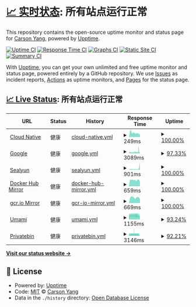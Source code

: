 # [📈 实时状态](https://upptime-carsonyang.vercel.app): <!--live status--> **所有站点运行正常**

This repository contains the open-source uptime monitor and status page for [ Carson Yang](https://fuckcloudnative.io), powered by [Upptime](https://github.com/upptime/upptime).

[![Uptime CI](https://github.com/yangchuansheng/upptime1/workflows/Uptime%20CI/badge.svg)](https://github.com/yangchuansheng/upptime1/actions?query=workflow%3A%22Uptime+CI%22)
[![Response Time CI](https://github.com/yangchuansheng/upptime1/workflows/Response%20Time%20CI/badge.svg)](https://github.com/yangchuansheng/upptime1/actions?query=workflow%3A%22Response+Time+CI%22)
[![Graphs CI](https://github.com/yangchuansheng/upptime1/workflows/Graphs%20CI/badge.svg)](https://github.com/yangchuansheng/upptime1/actions?query=workflow%3A%22Graphs+CI%22)
[![Static Site CI](https://github.com/yangchuansheng/upptime1/workflows/Static%20Site%20CI/badge.svg)](https://github.com/yangchuansheng/upptime1/actions?query=workflow%3A%22Static+Site+CI%22)
[![Summary CI](https://github.com/yangchuansheng/upptime1/workflows/Summary%20CI/badge.svg)](https://github.com/yangchuansheng/upptime1/actions?query=workflow%3A%22Summary+CI%22)

With [Upptime](https://upptime.js.org), you can get your own unlimited and free uptime monitor and status page, powered entirely by a GitHub repository. We use [Issues](https://github.com/yangchuansheng/upptime1/issues) as incident reports, [Actions](https://github.com/yangchuansheng/upptime1/actions) as uptime monitors, and [Pages](https://upptime-carsonyang.vercel.app) for the status page.

## [📈 Live Status](https://demo.upptime.js.org): <!--live status--> **所有站点运行正常**

<!--start: status pages-->
<!-- This summary is generated by Upptime (https://github.com/upptime/upptime) -->
<!-- Do not edit this manually, your changes will be overwritten -->
<!-- prettier-ignore -->
| URL | Status | History | Response Time | Uptime |
| --- | ------ | ------- | ------------- | ------ |
| <img alt="" src="https://icloudnative.io/favicon/favicon.ico" height="13"> [Cloud Native](https://icloudnative.io) | 健康 | [cloud-native.yml](https://github.com/yangchuansheng/upptime/commits/HEAD/history/cloud-native.yml) | <details><summary><img alt="Response time graph" src="./graphs/cloud-native/response-time-week.png" height="20"> 249ms</summary><br><a href="https://yangchuansheng.github.io/upptime/history/cloud-native"><img alt="Response time 352" src="https://img.shields.io/endpoint?url=https%3A%2F%2Fraw.githubusercontent.com%2Fyangchuansheng%2Fupptime%2FHEAD%2Fapi%2Fcloud-native%2Fresponse-time.json"></a><br><a href="https://yangchuansheng.github.io/upptime/history/cloud-native"><img alt="24-hour response time 143" src="https://img.shields.io/endpoint?url=https%3A%2F%2Fraw.githubusercontent.com%2Fyangchuansheng%2Fupptime%2FHEAD%2Fapi%2Fcloud-native%2Fresponse-time-day.json"></a><br><a href="https://yangchuansheng.github.io/upptime/history/cloud-native"><img alt="7-day response time 249" src="https://img.shields.io/endpoint?url=https%3A%2F%2Fraw.githubusercontent.com%2Fyangchuansheng%2Fupptime%2FHEAD%2Fapi%2Fcloud-native%2Fresponse-time-week.json"></a><br><a href="https://yangchuansheng.github.io/upptime/history/cloud-native"><img alt="30-day response time 258" src="https://img.shields.io/endpoint?url=https%3A%2F%2Fraw.githubusercontent.com%2Fyangchuansheng%2Fupptime%2FHEAD%2Fapi%2Fcloud-native%2Fresponse-time-month.json"></a><br><a href="https://yangchuansheng.github.io/upptime/history/cloud-native"><img alt="1-year response time 352" src="https://img.shields.io/endpoint?url=https%3A%2F%2Fraw.githubusercontent.com%2Fyangchuansheng%2Fupptime%2FHEAD%2Fapi%2Fcloud-native%2Fresponse-time-year.json"></a></details> | <details><summary><a href="https://yangchuansheng.github.io/upptime/history/cloud-native">100.00%</a></summary><a href="https://yangchuansheng.github.io/upptime/history/cloud-native"><img alt="All-time uptime 99.87%" src="https://img.shields.io/endpoint?url=https%3A%2F%2Fraw.githubusercontent.com%2Fyangchuansheng%2Fupptime%2FHEAD%2Fapi%2Fcloud-native%2Fuptime.json"></a><br><a href="https://yangchuansheng.github.io/upptime/history/cloud-native"><img alt="24-hour uptime 100.00%" src="https://img.shields.io/endpoint?url=https%3A%2F%2Fraw.githubusercontent.com%2Fyangchuansheng%2Fupptime%2FHEAD%2Fapi%2Fcloud-native%2Fuptime-day.json"></a><br><a href="https://yangchuansheng.github.io/upptime/history/cloud-native"><img alt="7-day uptime 100.00%" src="https://img.shields.io/endpoint?url=https%3A%2F%2Fraw.githubusercontent.com%2Fyangchuansheng%2Fupptime%2FHEAD%2Fapi%2Fcloud-native%2Fuptime-week.json"></a><br><a href="https://yangchuansheng.github.io/upptime/history/cloud-native"><img alt="30-day uptime 100.00%" src="https://img.shields.io/endpoint?url=https%3A%2F%2Fraw.githubusercontent.com%2Fyangchuansheng%2Fupptime%2FHEAD%2Fapi%2Fcloud-native%2Fuptime-month.json"></a><br><a href="https://yangchuansheng.github.io/upptime/history/cloud-native"><img alt="1-year uptime 99.87%" src="https://img.shields.io/endpoint?url=https%3A%2F%2Fraw.githubusercontent.com%2Fyangchuansheng%2Fupptime%2FHEAD%2Fapi%2Fcloud-native%2Fuptime-year.json"></a></details>
| <img alt="" src="https://jsdelivr.fuckcloudnative.io/gh/yangchuansheng/imghosting3@main/uPic/2022-04-09-18-17-lBUsMt.ico" height="13"> [Google](https://google.icloudnative.io) | 健康 | [google.yml](https://github.com/yangchuansheng/upptime/commits/HEAD/history/google.yml) | <details><summary><img alt="Response time graph" src="./graphs/google/response-time-week.png" height="20"> 3089ms</summary><br><a href="https://yangchuansheng.github.io/upptime/history/google"><img alt="Response time 2975" src="https://img.shields.io/endpoint?url=https%3A%2F%2Fraw.githubusercontent.com%2Fyangchuansheng%2Fupptime%2FHEAD%2Fapi%2Fgoogle%2Fresponse-time.json"></a><br><a href="https://yangchuansheng.github.io/upptime/history/google"><img alt="24-hour response time 4112" src="https://img.shields.io/endpoint?url=https%3A%2F%2Fraw.githubusercontent.com%2Fyangchuansheng%2Fupptime%2FHEAD%2Fapi%2Fgoogle%2Fresponse-time-day.json"></a><br><a href="https://yangchuansheng.github.io/upptime/history/google"><img alt="7-day response time 3089" src="https://img.shields.io/endpoint?url=https%3A%2F%2Fraw.githubusercontent.com%2Fyangchuansheng%2Fupptime%2FHEAD%2Fapi%2Fgoogle%2Fresponse-time-week.json"></a><br><a href="https://yangchuansheng.github.io/upptime/history/google"><img alt="30-day response time 2686" src="https://img.shields.io/endpoint?url=https%3A%2F%2Fraw.githubusercontent.com%2Fyangchuansheng%2Fupptime%2FHEAD%2Fapi%2Fgoogle%2Fresponse-time-month.json"></a><br><a href="https://yangchuansheng.github.io/upptime/history/google"><img alt="1-year response time 2975" src="https://img.shields.io/endpoint?url=https%3A%2F%2Fraw.githubusercontent.com%2Fyangchuansheng%2Fupptime%2FHEAD%2Fapi%2Fgoogle%2Fresponse-time-year.json"></a></details> | <details><summary><a href="https://yangchuansheng.github.io/upptime/history/google">97.33%</a></summary><a href="https://yangchuansheng.github.io/upptime/history/google"><img alt="All-time uptime 99.66%" src="https://img.shields.io/endpoint?url=https%3A%2F%2Fraw.githubusercontent.com%2Fyangchuansheng%2Fupptime%2FHEAD%2Fapi%2Fgoogle%2Fuptime.json"></a><br><a href="https://yangchuansheng.github.io/upptime/history/google"><img alt="24-hour uptime 99.40%" src="https://img.shields.io/endpoint?url=https%3A%2F%2Fraw.githubusercontent.com%2Fyangchuansheng%2Fupptime%2FHEAD%2Fapi%2Fgoogle%2Fuptime-day.json"></a><br><a href="https://yangchuansheng.github.io/upptime/history/google"><img alt="7-day uptime 97.33%" src="https://img.shields.io/endpoint?url=https%3A%2F%2Fraw.githubusercontent.com%2Fyangchuansheng%2Fupptime%2FHEAD%2Fapi%2Fgoogle%2Fuptime-week.json"></a><br><a href="https://yangchuansheng.github.io/upptime/history/google"><img alt="30-day uptime 95.52%" src="https://img.shields.io/endpoint?url=https%3A%2F%2Fraw.githubusercontent.com%2Fyangchuansheng%2Fupptime%2FHEAD%2Fapi%2Fgoogle%2Fuptime-month.json"></a><br><a href="https://yangchuansheng.github.io/upptime/history/google"><img alt="1-year uptime 99.14%" src="https://img.shields.io/endpoint?url=https%3A%2F%2Fraw.githubusercontent.com%2Fyangchuansheng%2Fupptime%2FHEAD%2Fapi%2Fgoogle%2Fuptime-year.json"></a></details>
| <img alt="" src="https://www.sealyun.com/favicon.ico" height="13"> [Sealyun](https://www.sealyun.com) | 健康 | [sealyun.yml](https://github.com/yangchuansheng/upptime/commits/HEAD/history/sealyun.yml) | <details><summary><img alt="Response time graph" src="./graphs/sealyun/response-time-week.png" height="20"> 901ms</summary><br><a href="https://yangchuansheng.github.io/upptime/history/sealyun"><img alt="Response time 906" src="https://img.shields.io/endpoint?url=https%3A%2F%2Fraw.githubusercontent.com%2Fyangchuansheng%2Fupptime%2FHEAD%2Fapi%2Fsealyun%2Fresponse-time.json"></a><br><a href="https://yangchuansheng.github.io/upptime/history/sealyun"><img alt="24-hour response time 4400" src="https://img.shields.io/endpoint?url=https%3A%2F%2Fraw.githubusercontent.com%2Fyangchuansheng%2Fupptime%2FHEAD%2Fapi%2Fsealyun%2Fresponse-time-day.json"></a><br><a href="https://yangchuansheng.github.io/upptime/history/sealyun"><img alt="7-day response time 901" src="https://img.shields.io/endpoint?url=https%3A%2F%2Fraw.githubusercontent.com%2Fyangchuansheng%2Fupptime%2FHEAD%2Fapi%2Fsealyun%2Fresponse-time-week.json"></a><br><a href="https://yangchuansheng.github.io/upptime/history/sealyun"><img alt="30-day response time 628" src="https://img.shields.io/endpoint?url=https%3A%2F%2Fraw.githubusercontent.com%2Fyangchuansheng%2Fupptime%2FHEAD%2Fapi%2Fsealyun%2Fresponse-time-month.json"></a><br><a href="https://yangchuansheng.github.io/upptime/history/sealyun"><img alt="1-year response time 906" src="https://img.shields.io/endpoint?url=https%3A%2F%2Fraw.githubusercontent.com%2Fyangchuansheng%2Fupptime%2FHEAD%2Fapi%2Fsealyun%2Fresponse-time-year.json"></a></details> | <details><summary><a href="https://yangchuansheng.github.io/upptime/history/sealyun">100.00%</a></summary><a href="https://yangchuansheng.github.io/upptime/history/sealyun"><img alt="All-time uptime 99.78%" src="https://img.shields.io/endpoint?url=https%3A%2F%2Fraw.githubusercontent.com%2Fyangchuansheng%2Fupptime%2FHEAD%2Fapi%2Fsealyun%2Fuptime.json"></a><br><a href="https://yangchuansheng.github.io/upptime/history/sealyun"><img alt="24-hour uptime 100.00%" src="https://img.shields.io/endpoint?url=https%3A%2F%2Fraw.githubusercontent.com%2Fyangchuansheng%2Fupptime%2FHEAD%2Fapi%2Fsealyun%2Fuptime-day.json"></a><br><a href="https://yangchuansheng.github.io/upptime/history/sealyun"><img alt="7-day uptime 100.00%" src="https://img.shields.io/endpoint?url=https%3A%2F%2Fraw.githubusercontent.com%2Fyangchuansheng%2Fupptime%2FHEAD%2Fapi%2Fsealyun%2Fuptime-week.json"></a><br><a href="https://yangchuansheng.github.io/upptime/history/sealyun"><img alt="30-day uptime 100.00%" src="https://img.shields.io/endpoint?url=https%3A%2F%2Fraw.githubusercontent.com%2Fyangchuansheng%2Fupptime%2FHEAD%2Fapi%2Fsealyun%2Fuptime-month.json"></a><br><a href="https://yangchuansheng.github.io/upptime/history/sealyun"><img alt="1-year uptime 99.78%" src="https://img.shields.io/endpoint?url=https%3A%2F%2Fraw.githubusercontent.com%2Fyangchuansheng%2Fupptime%2FHEAD%2Fapi%2Fsealyun%2Fuptime-year.json"></a></details>
| <img alt="" src="https://hub.docker.com/favicon.ico" height="13"> [Docker Hub Mirror](https://docker.icloudnative.io) | 健康 | [docker-hub-mirror.yml](https://github.com/yangchuansheng/upptime/commits/HEAD/history/docker-hub-mirror.yml) | <details><summary><img alt="Response time graph" src="./graphs/docker-hub-mirror/response-time-week.png" height="20"> 659ms</summary><br><a href="https://yangchuansheng.github.io/upptime/history/docker-hub-mirror"><img alt="Response time 745" src="https://img.shields.io/endpoint?url=https%3A%2F%2Fraw.githubusercontent.com%2Fyangchuansheng%2Fupptime%2FHEAD%2Fapi%2Fdocker-hub-mirror%2Fresponse-time.json"></a><br><a href="https://yangchuansheng.github.io/upptime/history/docker-hub-mirror"><img alt="24-hour response time 497" src="https://img.shields.io/endpoint?url=https%3A%2F%2Fraw.githubusercontent.com%2Fyangchuansheng%2Fupptime%2FHEAD%2Fapi%2Fdocker-hub-mirror%2Fresponse-time-day.json"></a><br><a href="https://yangchuansheng.github.io/upptime/history/docker-hub-mirror"><img alt="7-day response time 659" src="https://img.shields.io/endpoint?url=https%3A%2F%2Fraw.githubusercontent.com%2Fyangchuansheng%2Fupptime%2FHEAD%2Fapi%2Fdocker-hub-mirror%2Fresponse-time-week.json"></a><br><a href="https://yangchuansheng.github.io/upptime/history/docker-hub-mirror"><img alt="30-day response time 645" src="https://img.shields.io/endpoint?url=https%3A%2F%2Fraw.githubusercontent.com%2Fyangchuansheng%2Fupptime%2FHEAD%2Fapi%2Fdocker-hub-mirror%2Fresponse-time-month.json"></a><br><a href="https://yangchuansheng.github.io/upptime/history/docker-hub-mirror"><img alt="1-year response time 745" src="https://img.shields.io/endpoint?url=https%3A%2F%2Fraw.githubusercontent.com%2Fyangchuansheng%2Fupptime%2FHEAD%2Fapi%2Fdocker-hub-mirror%2Fresponse-time-year.json"></a></details> | <details><summary><a href="https://yangchuansheng.github.io/upptime/history/docker-hub-mirror">100.00%</a></summary><a href="https://yangchuansheng.github.io/upptime/history/docker-hub-mirror"><img alt="All-time uptime 98.92%" src="https://img.shields.io/endpoint?url=https%3A%2F%2Fraw.githubusercontent.com%2Fyangchuansheng%2Fupptime%2FHEAD%2Fapi%2Fdocker-hub-mirror%2Fuptime.json"></a><br><a href="https://yangchuansheng.github.io/upptime/history/docker-hub-mirror"><img alt="24-hour uptime 100.00%" src="https://img.shields.io/endpoint?url=https%3A%2F%2Fraw.githubusercontent.com%2Fyangchuansheng%2Fupptime%2FHEAD%2Fapi%2Fdocker-hub-mirror%2Fuptime-day.json"></a><br><a href="https://yangchuansheng.github.io/upptime/history/docker-hub-mirror"><img alt="7-day uptime 100.00%" src="https://img.shields.io/endpoint?url=https%3A%2F%2Fraw.githubusercontent.com%2Fyangchuansheng%2Fupptime%2FHEAD%2Fapi%2Fdocker-hub-mirror%2Fuptime-week.json"></a><br><a href="https://yangchuansheng.github.io/upptime/history/docker-hub-mirror"><img alt="30-day uptime 99.96%" src="https://img.shields.io/endpoint?url=https%3A%2F%2Fraw.githubusercontent.com%2Fyangchuansheng%2Fupptime%2FHEAD%2Fapi%2Fdocker-hub-mirror%2Fuptime-month.json"></a><br><a href="https://yangchuansheng.github.io/upptime/history/docker-hub-mirror"><img alt="1-year uptime 98.92%" src="https://img.shields.io/endpoint?url=https%3A%2F%2Fraw.githubusercontent.com%2Fyangchuansheng%2Fupptime%2FHEAD%2Fapi%2Fdocker-hub-mirror%2Fuptime-year.json"></a></details>
| <img alt="" src="https://jsdelivr.fuckcloudnative.io/gh/yangchuansheng/imghosting3@main/uPic/2022-04-09-14-22-96fQTG.png" height="13"> [gcr.io Mirror](https://gcr.icloudnative.io) | 健康 | [gcr-io-mirror.yml](https://github.com/yangchuansheng/upptime/commits/HEAD/history/gcr-io-mirror.yml) | <details><summary><img alt="Response time graph" src="./graphs/gcr-io-mirror/response-time-week.png" height="20"> 669ms</summary><br><a href="https://yangchuansheng.github.io/upptime/history/gcr-io-mirror"><img alt="Response time 758" src="https://img.shields.io/endpoint?url=https%3A%2F%2Fraw.githubusercontent.com%2Fyangchuansheng%2Fupptime%2FHEAD%2Fapi%2Fgcr-io-mirror%2Fresponse-time.json"></a><br><a href="https://yangchuansheng.github.io/upptime/history/gcr-io-mirror"><img alt="24-hour response time 510" src="https://img.shields.io/endpoint?url=https%3A%2F%2Fraw.githubusercontent.com%2Fyangchuansheng%2Fupptime%2FHEAD%2Fapi%2Fgcr-io-mirror%2Fresponse-time-day.json"></a><br><a href="https://yangchuansheng.github.io/upptime/history/gcr-io-mirror"><img alt="7-day response time 669" src="https://img.shields.io/endpoint?url=https%3A%2F%2Fraw.githubusercontent.com%2Fyangchuansheng%2Fupptime%2FHEAD%2Fapi%2Fgcr-io-mirror%2Fresponse-time-week.json"></a><br><a href="https://yangchuansheng.github.io/upptime/history/gcr-io-mirror"><img alt="30-day response time 638" src="https://img.shields.io/endpoint?url=https%3A%2F%2Fraw.githubusercontent.com%2Fyangchuansheng%2Fupptime%2FHEAD%2Fapi%2Fgcr-io-mirror%2Fresponse-time-month.json"></a><br><a href="https://yangchuansheng.github.io/upptime/history/gcr-io-mirror"><img alt="1-year response time 758" src="https://img.shields.io/endpoint?url=https%3A%2F%2Fraw.githubusercontent.com%2Fyangchuansheng%2Fupptime%2FHEAD%2Fapi%2Fgcr-io-mirror%2Fresponse-time-year.json"></a></details> | <details><summary><a href="https://yangchuansheng.github.io/upptime/history/gcr-io-mirror">100.00%</a></summary><a href="https://yangchuansheng.github.io/upptime/history/gcr-io-mirror"><img alt="All-time uptime 98.98%" src="https://img.shields.io/endpoint?url=https%3A%2F%2Fraw.githubusercontent.com%2Fyangchuansheng%2Fupptime%2FHEAD%2Fapi%2Fgcr-io-mirror%2Fuptime.json"></a><br><a href="https://yangchuansheng.github.io/upptime/history/gcr-io-mirror"><img alt="24-hour uptime 100.00%" src="https://img.shields.io/endpoint?url=https%3A%2F%2Fraw.githubusercontent.com%2Fyangchuansheng%2Fupptime%2FHEAD%2Fapi%2Fgcr-io-mirror%2Fuptime-day.json"></a><br><a href="https://yangchuansheng.github.io/upptime/history/gcr-io-mirror"><img alt="7-day uptime 100.00%" src="https://img.shields.io/endpoint?url=https%3A%2F%2Fraw.githubusercontent.com%2Fyangchuansheng%2Fupptime%2FHEAD%2Fapi%2Fgcr-io-mirror%2Fuptime-week.json"></a><br><a href="https://yangchuansheng.github.io/upptime/history/gcr-io-mirror"><img alt="30-day uptime 99.96%" src="https://img.shields.io/endpoint?url=https%3A%2F%2Fraw.githubusercontent.com%2Fyangchuansheng%2Fupptime%2FHEAD%2Fapi%2Fgcr-io-mirror%2Fuptime-month.json"></a><br><a href="https://yangchuansheng.github.io/upptime/history/gcr-io-mirror"><img alt="1-year uptime 98.98%" src="https://img.shields.io/endpoint?url=https%3A%2F%2Fraw.githubusercontent.com%2Fyangchuansheng%2Fupptime%2FHEAD%2Fapi%2Fgcr-io-mirror%2Fuptime-year.json"></a></details>
| <img alt="" src="https://umami.icloudnative.io/favicon.ico" height="13"> [Umami](https://umami.icloudnative.io) | 健康 | [umami.yml](https://github.com/yangchuansheng/upptime/commits/HEAD/history/umami.yml) | <details><summary><img alt="Response time graph" src="./graphs/umami/response-time-week.png" height="20"> 1155ms</summary><br><a href="https://yangchuansheng.github.io/upptime/history/umami"><img alt="Response time 1154" src="https://img.shields.io/endpoint?url=https%3A%2F%2Fraw.githubusercontent.com%2Fyangchuansheng%2Fupptime%2FHEAD%2Fapi%2Fumami%2Fresponse-time.json"></a><br><a href="https://yangchuansheng.github.io/upptime/history/umami"><img alt="24-hour response time 606" src="https://img.shields.io/endpoint?url=https%3A%2F%2Fraw.githubusercontent.com%2Fyangchuansheng%2Fupptime%2FHEAD%2Fapi%2Fumami%2Fresponse-time-day.json"></a><br><a href="https://yangchuansheng.github.io/upptime/history/umami"><img alt="7-day response time 1155" src="https://img.shields.io/endpoint?url=https%3A%2F%2Fraw.githubusercontent.com%2Fyangchuansheng%2Fupptime%2FHEAD%2Fapi%2Fumami%2Fresponse-time-week.json"></a><br><a href="https://yangchuansheng.github.io/upptime/history/umami"><img alt="30-day response time 1184" src="https://img.shields.io/endpoint?url=https%3A%2F%2Fraw.githubusercontent.com%2Fyangchuansheng%2Fupptime%2FHEAD%2Fapi%2Fumami%2Fresponse-time-month.json"></a><br><a href="https://yangchuansheng.github.io/upptime/history/umami"><img alt="1-year response time 1154" src="https://img.shields.io/endpoint?url=https%3A%2F%2Fraw.githubusercontent.com%2Fyangchuansheng%2Fupptime%2FHEAD%2Fapi%2Fumami%2Fresponse-time-year.json"></a></details> | <details><summary><a href="https://yangchuansheng.github.io/upptime/history/umami">93.24%</a></summary><a href="https://yangchuansheng.github.io/upptime/history/umami"><img alt="All-time uptime 99.29%" src="https://img.shields.io/endpoint?url=https%3A%2F%2Fraw.githubusercontent.com%2Fyangchuansheng%2Fupptime%2FHEAD%2Fapi%2Fumami%2Fuptime.json"></a><br><a href="https://yangchuansheng.github.io/upptime/history/umami"><img alt="24-hour uptime 100.00%" src="https://img.shields.io/endpoint?url=https%3A%2F%2Fraw.githubusercontent.com%2Fyangchuansheng%2Fupptime%2FHEAD%2Fapi%2Fumami%2Fuptime-day.json"></a><br><a href="https://yangchuansheng.github.io/upptime/history/umami"><img alt="7-day uptime 93.24%" src="https://img.shields.io/endpoint?url=https%3A%2F%2Fraw.githubusercontent.com%2Fyangchuansheng%2Fupptime%2FHEAD%2Fapi%2Fumami%2Fuptime-week.json"></a><br><a href="https://yangchuansheng.github.io/upptime/history/umami"><img alt="30-day uptime 97.51%" src="https://img.shields.io/endpoint?url=https%3A%2F%2Fraw.githubusercontent.com%2Fyangchuansheng%2Fupptime%2FHEAD%2Fapi%2Fumami%2Fuptime-month.json"></a><br><a href="https://yangchuansheng.github.io/upptime/history/umami"><img alt="1-year uptime 99.29%" src="https://img.shields.io/endpoint?url=https%3A%2F%2Fraw.githubusercontent.com%2Fyangchuansheng%2Fupptime%2FHEAD%2Fapi%2Fumami%2Fuptime-year.json"></a></details>
| <img alt="" src="https://privatebin.icloudnative.io/img/favicon.ico" height="13"> [Privatebin](https://privatebin.icloudnative.io) | 健康 | [privatebin.yml](https://github.com/yangchuansheng/upptime/commits/HEAD/history/privatebin.yml) | <details><summary><img alt="Response time graph" src="./graphs/privatebin/response-time-week.png" height="20"> 3146ms</summary><br><a href="https://yangchuansheng.github.io/upptime/history/privatebin"><img alt="Response time 2904" src="https://img.shields.io/endpoint?url=https%3A%2F%2Fraw.githubusercontent.com%2Fyangchuansheng%2Fupptime%2FHEAD%2Fapi%2Fprivatebin%2Fresponse-time.json"></a><br><a href="https://yangchuansheng.github.io/upptime/history/privatebin"><img alt="24-hour response time 654" src="https://img.shields.io/endpoint?url=https%3A%2F%2Fraw.githubusercontent.com%2Fyangchuansheng%2Fupptime%2FHEAD%2Fapi%2Fprivatebin%2Fresponse-time-day.json"></a><br><a href="https://yangchuansheng.github.io/upptime/history/privatebin"><img alt="7-day response time 3146" src="https://img.shields.io/endpoint?url=https%3A%2F%2Fraw.githubusercontent.com%2Fyangchuansheng%2Fupptime%2FHEAD%2Fapi%2Fprivatebin%2Fresponse-time-week.json"></a><br><a href="https://yangchuansheng.github.io/upptime/history/privatebin"><img alt="30-day response time 2997" src="https://img.shields.io/endpoint?url=https%3A%2F%2Fraw.githubusercontent.com%2Fyangchuansheng%2Fupptime%2FHEAD%2Fapi%2Fprivatebin%2Fresponse-time-month.json"></a><br><a href="https://yangchuansheng.github.io/upptime/history/privatebin"><img alt="1-year response time 2904" src="https://img.shields.io/endpoint?url=https%3A%2F%2Fraw.githubusercontent.com%2Fyangchuansheng%2Fupptime%2FHEAD%2Fapi%2Fprivatebin%2Fresponse-time-year.json"></a></details> | <details><summary><a href="https://yangchuansheng.github.io/upptime/history/privatebin">92.21%</a></summary><a href="https://yangchuansheng.github.io/upptime/history/privatebin"><img alt="All-time uptime 99.20%" src="https://img.shields.io/endpoint?url=https%3A%2F%2Fraw.githubusercontent.com%2Fyangchuansheng%2Fupptime%2FHEAD%2Fapi%2Fprivatebin%2Fuptime.json"></a><br><a href="https://yangchuansheng.github.io/upptime/history/privatebin"><img alt="24-hour uptime 100.00%" src="https://img.shields.io/endpoint?url=https%3A%2F%2Fraw.githubusercontent.com%2Fyangchuansheng%2Fupptime%2FHEAD%2Fapi%2Fprivatebin%2Fuptime-day.json"></a><br><a href="https://yangchuansheng.github.io/upptime/history/privatebin"><img alt="7-day uptime 92.21%" src="https://img.shields.io/endpoint?url=https%3A%2F%2Fraw.githubusercontent.com%2Fyangchuansheng%2Fupptime%2FHEAD%2Fapi%2Fprivatebin%2Fuptime-week.json"></a><br><a href="https://yangchuansheng.github.io/upptime/history/privatebin"><img alt="30-day uptime 96.90%" src="https://img.shields.io/endpoint?url=https%3A%2F%2Fraw.githubusercontent.com%2Fyangchuansheng%2Fupptime%2FHEAD%2Fapi%2Fprivatebin%2Fuptime-month.json"></a><br><a href="https://yangchuansheng.github.io/upptime/history/privatebin"><img alt="1-year uptime 99.20%" src="https://img.shields.io/endpoint?url=https%3A%2F%2Fraw.githubusercontent.com%2Fyangchuansheng%2Fupptime%2FHEAD%2Fapi%2Fprivatebin%2Fuptime-year.json"></a></details>

<!--end: status pages-->

[**Visit our status website →**](https://upptime-carsonyang.vercel.app)

## 📄 License

- Powered by: [Upptime](https://github.com/upptime/upptime)
- Code: [MIT](./LICENSE) © [ Carson Yang](https://fuckcloudnative.io)
- Data in the `./history` directory: [Open Database License](https://opendatacommons.org/licenses/odbl/1-0/)
